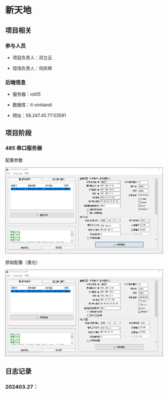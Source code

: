 # 新天地

## 项目相关

### 参与人员

- 项目负责人：邓立云

- 现场负责人：何庆辉

### 后端信息

- 服务器：iot05

- 数据库：tl-xintiandi

- 网址：58.247.45.77:53591

## 项目阶段

### 485 串口服务器

配置参数

![alt text](img/image-1.png)

原始配置（激光）

![alt text](img/image.png)

## 日志记录

### 202403.27：

